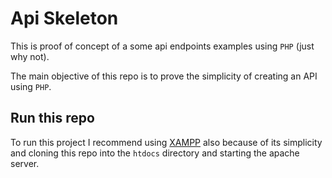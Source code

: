 # Api Skeleton

This is proof of concept of a some api endpoints examples using `PHP` (just why not).

The main objective of this repo is to prove the simplicity of creating an API using `PHP`.

## Run this repo

To run this project I recommend using [XAMPP](https://www.apachefriends.org/index.html) also because of its simplicity and cloning this repo into the `htdocs` directory and starting the apache server.
